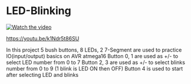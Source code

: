 # LED-Blinking

[![Watch the video](https://img.youtube.com/vi/k1Ndr5t86SU/maxresdefault.jpg)](https://youtu.be/k1Ndr5t86SU)

https://youtu.be/k1Ndr5t86SU

In this project 5 bush buttons, 8 LEDs, 2 7-Segment are used to practice IO(input/output) basics on AVR atmega16
Button 0, 1 are used as +/- to select LED number from 0 to 7 
Button 2, 3 are used as +/- to select blinks number from 0 to 9 (1 blink is LED ON then OFF) 
Button 4 is used to start after selecting LED and blinks
